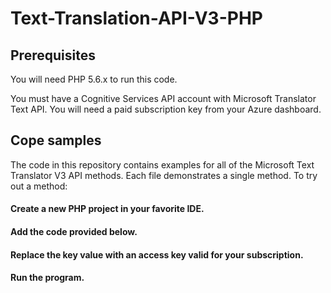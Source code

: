 # Text-Translation-API-V3-PHP

## Prerequisites
You will need PHP 5.6.x to run this code.

You must have a Cognitive Services API account with Microsoft Translator Text API. You will need a paid subscription key from your Azure dashboard.


## Cope samples
The code in this repository contains examples for all of the Microsoft Text Translator V3 API methods. Each file demonstrates a single method. To try out a method:

#### Create a new PHP project in your favorite IDE.
#### Add the code provided below.
#### Replace the key value with an access key valid for your subscription.
#### Run the program.
